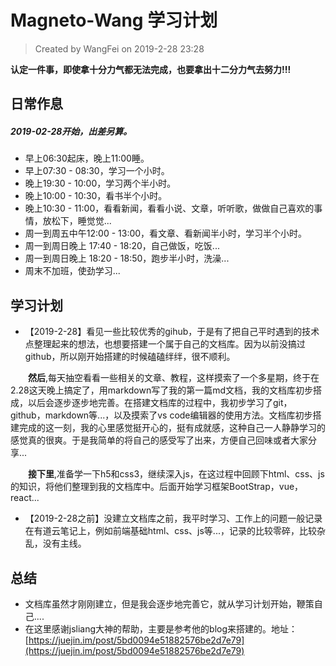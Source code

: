 # Magneto-Wang 学习计划

> Created by WangFei on 2019-2-28 23:28

**认定一件事，即使拿十分力气都无法完成，也要拿出十二分力气去努力!!!**

## 日常作息

##### 2019-02-28开始，出差另算。

* 早上06:30起床，晚上11:00睡。
* 早上07:30 - 08:30，学习一个小时。
* 晚上19:30 - 10:00，学习两个半小时。
* 晚上10:00 - 10:30，看书半个小时。
* 晚上10:30 - 11:00，看看新闻，看看小说、文章，听听歌，做做自己喜欢的事情，放松下，睡觉觉...
* 周一到周五中午12:00 - 13:00，看文章、看新闻半小时，学习半个小时。
* 周一到周日晚上 17:40 - 18:20，自己做饭，吃饭...
* 周一到周日晚上 18:20 - 18:50，跑步半小时，洗澡...
* 周末不加班，使劲学习...

## 学习计划

* 【2019-2-28】看见一些比较优秀的gihub，于是有了把自己平时遇到的技术点整理起来的想法，也想要搭建一个属于自己的文档库。因为以前没搞过github，所以刚开始搭建的时候磕磕绊绊，很不顺利。

&emsp;&emsp;**然后**,每天抽空看看一些相关的文章、教程，这样摸索了一个多星期，终于在2.28这天晚上搞定了，用markdown写了我的第一篇md文档，我的文档库初步搭成，以后会逐步逐步地完善。在搭建文档库的过程中，我初步学习了git，github，markdown等...，以及摸索了vs code编辑器的使用方法。文档库初步搭建完成的这一刻，我的心里感觉挺开心的，挺有成就感，这种自己一人静静学习的感觉真的很爽。于是我简单的将自己的感受写了出来，方便自己回味或者大家分享...

&emsp;&emsp;**接下里**,准备学一下h5和css3，继续深入js，在这过程中回顾下html、css、js的知识，将他们整理到我的文档库中。后面开始学习框架BootStrap，vue，react...

* 【2019-2-28之前】没建立文档库之前，我平时学习、工作上的问题一般记录在有道云笔记上，例如前端基础html、css、js等...，记录的比较零碎，比较杂乱，没有主线。

## 总结

* 文档库虽然才刚刚建立，但是我会逐步地完善它，就从学习计划开始，鞭策自己....
* 在这里感谢jsliang大神的帮助，主要是参考他的blog来搭建的。地址：[https://juejin.im/post/5bd0094e51882576be2d7e79](https://juejin.im/post/5bd0094e51882576be2d7e79)
